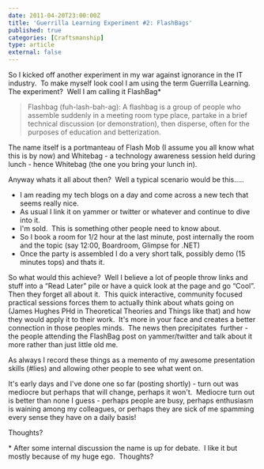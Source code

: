 ```yaml
---
date: 2011-04-20T23:00:00Z
title: 'Guerrilla Learning Experiment #2: FlashBags'
published: true
categories: [Craftsmanship]
type: article
external: false
---
```

<p>So I kicked off another experiment in my war against ignorance in the IT industry.&nbsp; To make myself look cool I am using the term Guerrilla Learning.&nbsp; The experiment?&nbsp; Well I am calling it FlashBag*</p><blockquote>Flashbag (fuh-lash-bah-ag): A flashbag is a group of people who assemble suddenly in a meeting room type place, partake in a brief technical discussion (or demonstration), then disperse, often for the purposes of education and betterization.</blockquote><p>The name itself is a portmanteau of Flash Mob (I assume you all know what this is by now) and Whitebag - a technology awareness session held during lunch - hence Whitebag (the one you bring your lunch in).</p><p>Anyway whats it all about then?&nbsp; Well a typical scenario would be this.....&nbsp;</p><ul><li>I am reading my tech blogs on a day and come across a new tech that seems really nice.&nbsp;</li><li>As usual I link it on yammer or twitter or whatever and continue to dive into it.</li><li>I'm sold.&nbsp; This is something other people need to know about.</li><li>So I book a room for 1/2 hour at the last minute, post internally the room and the topic (say 12:00, Boardroom, Glimpse for .NET)</li><li>Once the party is assembled I do a very short talk, possibly demo (15 minutes tops) and thats it.</li></ul><p>So what would this achieve?&nbsp; Well I believe a lot of people throw links and stuff into a &ldquo;Read Later&rdquo; pile or have a quick look at the page and go &ldquo;Cool&rdquo;.&nbsp; Then they forget all about it.&nbsp; This quick interactive, community focused practical sessions forces them to actually think about whats going on (James Hughes PHd in Theoretical Theories and Things like that) and how they would apply it to their work.&nbsp; It's more in your face and creates a better connection in those peoples minds.&nbsp; The news then precipitates&nbsp; further - the people attending the FlashBag post on yammer/twitter and talk about it more rather than just little old me.</p><p>As always I record these things as a memento of my awesome presentation skills (#lies) and allowing other people to see what went on.</p><p>It's early days and I've done one so far (posting shortly) - turn out was mediocre but perhaps that will change, perhaps it won't.&nbsp; Mediocre turn out is better than none I guess - perhaps people are busy, perhaps enthusiasm is waining among my colleagues, or perhaps they are sick of me spamming every sense they have on a daily basis!</p><p>Thoughts?</p><p>* After some internal discussion the name is up for debate.&nbsp; I like it but mostly because of my huge ego.&nbsp; Thoughts?</p>